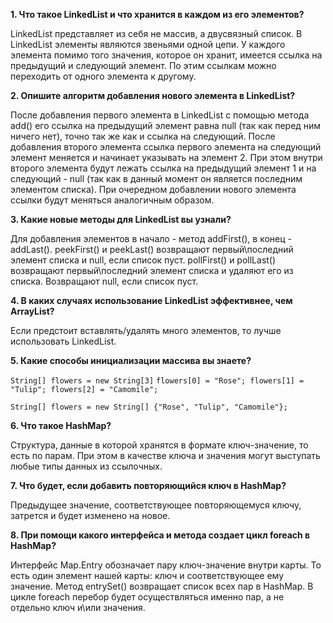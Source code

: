 **1. Что такое LinkedList и что хранится в каждом из его элементов?**

LinkedList представляет из себя не массив, а двусвязный список. В LinkedList элементы являются звеньями одной цепи. У каждого элемента помимо того значения, которое он хранит, имеется ссылка на предыдущий и следующий элемент. По этим ссылкам можно переходить от одного элемента к другому.

**2. Опишите алгоритм добавления нового элемента в LinkedList?**

После добавления первого элемента в LinkedList с помощью метода add() его ссылка на предыдущий элемент равна null (так как перед ним ничего нет), точно так же как и ссылка на следующий. 
После добавления второго элемента ссылка первого элемента на следующий элемент меняется и начинает указывать на элемент 2. При этом внутри второго элемента будут лежать ссылка на предыдущий элемент 1 и на следующий - null (так как в данный момент он является последним элементом списка). При очередном добавлении нового элемента ссылки будут меняться аналогичным образом. 

**3. Какие новые методы для LinkedList вы узнали?**

Для добавления элементов в начало - метод addFirst(), в конец - addLast(). peekFirst() и peekLast() возвращают первый\последний элемент списка и null, если список пуст.
pollFirst() и pollLast() возвращают первый\последний элемент списка и удаляют его из списка. Возвращают null, если список пуст.

**4. В каких случаях использование LinkedList эффективнее, чем ArrayList?**

Если предстоит вставлять/удалять много элементов, то лучше использовать LinkedList.

**5. Какие способы инициализации массива вы знаете?**

`String[] flowers = new String[3]`
`flowers[0] = "Rose"; flowers[1] = "Tulip"; flowers[2] = "Camomile";`


`String[] flowers = new String[] {"Rose", "Tulip", "Camomile"};`


**6. Что такое HashMap?**

Структура, данные в которой хранятся в формате ключ-значение, то есть по парам. При этом в качестве ключа и значения могут выступать любые типы данных из ссылочных.

**7. Что будет, если добавить повторяющийся ключ в HashMap?**

Предыдущее значение, соответствующее повторяющемуся ключу, затрется и будет изменено на новое.

**8. При помощи какого интерфейса и метода создает цикл foreach в HashMap?**

Интерфейс Map.Entry обозначает пару ключ-значение внутри карты. То есть один элемент нашей карты: ключ и соответствующее ему значение. Метод entrySet() возвращает список всех пар в HashMap. В цикле foreach перебор будет осуществляться именно пар, а не отдельно ключ и\или значения. 

